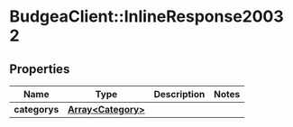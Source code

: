 # BudgeaClient::InlineResponse20032

## Properties
Name | Type | Description | Notes
------------ | ------------- | ------------- | -------------
**categorys** | [**Array&lt;Category&gt;**](Category.md) |  | 


